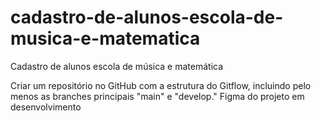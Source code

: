 # cadastro-de-alunos-escola-de-musica-e-matematica
Cadastro de alunos escola de música e matemática

Criar um repositório no GitHub com a estrutura do Gitflow, incluindo pelo menos as branches principais "main" e "develop."
Figma do projeto em desenvolvimento

